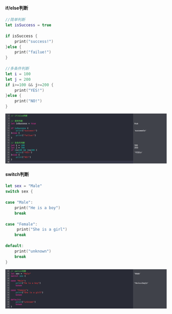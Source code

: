#### if/else判断

```Swift
//简单判断
let isSuccess = true

if isSuccess {
    print("success!")
}else {
    print("failue!")
}

//多条件判断
let i = 100
let j = 200
if i>=100 && j>=200 {
    print("YES!")
}else {
    print("NO!")
}
```
![](https://github.com/CalvinCheungCoder/Swift/blob/master/04-%E5%88%A4%E6%96%AD/04_01.png)

#### switch判断

```Swift
let sex = "Male"
switch sex {
    
case "Male":
    print("He is a boy")
    break
    
case "Female":
     print("She is a girl")
    break
    
default:
    print("unknown")
    break
}
```
![](https://github.com/CalvinCheungCoder/Swift/blob/master/04-%E5%88%A4%E6%96%AD/04_02.png)


